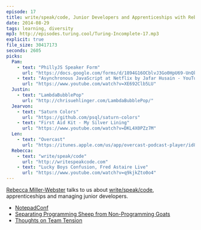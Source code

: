 ```yaml
---
episode: 17
title: write/speak/code, Junior Developers and Apprenticeships with Rebecca Miller-Webster
date: 2014-08-29
tags: learning, diversity
mp3: http://episodes.turing.cool/Turing-Incomplete-17.mp3
explicit: true
file_size: 30417173
seconds: 2605
picks:
  Pam:
    - text: "PhillyJS Speaker Form"
      url: "https://docs.google.com/forms/d/1894G16OCblvJ3Go0HpU69-UnQkET3nZeHv7H8dA7sVg/viewform"
    - text: "Asynchronous JavaScript at Netflix by Jafar Husain - YouTube"
      url: "https://www.youtube.com/watch?v=XE692Clb5LU"
  Justin:
    - text: "LambdaBubblePop"
      url: "http://chrisuehlinger.com/LambdaBubblePop/"
  Jearvon:
    - text: "Saturn Colors"
      url: "https://github.com/psql/saturn-colors"
    - text: "First Aid Kit - My Silver Lining"
      url: "https://www.youtube.com/watch?v=DKL4X0PZz7M"
  Len:
    - text: "Overcast"
      url: "https://itunes.apple.com/us/app/overcast-podcast-player/id888422857?mt=8"
  Rebecca:
    - text: "write/speak/code"
      url: "http://writespeakcode.com"
    - text: "Lucky Boys Confusion, Fred Astaire Live"
      url: "https://www.youtube.com/watch?v=q9kjkZto0o4"
---
```

[Rebecca Miller-Webster](http://rebeccamiller-webster.com) talks to us about [write/speak/code](http://writespeakcode.com), apprenticeships and managing junior developers.

* [NotepadConf](https://www.kickstarter.com/projects/1203633826/notepad-conf)
* [Separating Programming Sheep from Non-Programming Goats](http://blog.codinghorror.com/separating-programming-sheep-from-non-programming-goats/)
* [Thoughts on Team Tension](http://www.rebeccamiller-webster.com/2014/08/thoughts-on-team-tension/)
